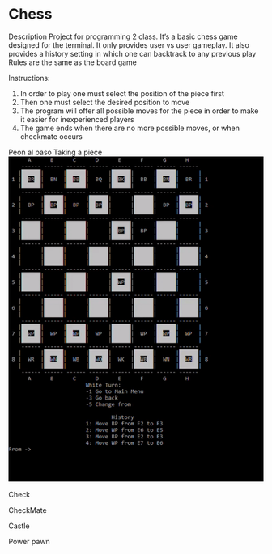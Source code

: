 # Chess


Description
  Project for programming 2 class.
  It’s a basic chess game designed for the terminal.
  It only provides user vs user gameplay.
  It also provides a history setting in which one can backtrack to any previous play
  Rules are the same as the board game
  
  
 Instructions:
  1. In order to play one must select the position of the piece first
  2. Then one must select the desired position to move
  3. The program will offer all possible moves for the piece in order to make it easier for inexperienced players 
  4. The game ends when there are no more possible moves, or when checkmate occurs
  
 Peon al paso
 Taking a piece
 ![](https://github.com/Jcvarela/Chess/blob/master/images/finish.gif)
 
 Check
 
 CheckMate
 
 Castle
 
 Power pawn
